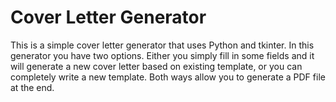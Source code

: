 # Cover Letter Generator

This is a simple cover letter generator that uses Python and tkinter. In this generator you have two options. Either you simply fill in some fields and it will generate a new cover letter based on existing template, or you can completely write a new template. Both ways allow you to generate a PDF file at the end.
